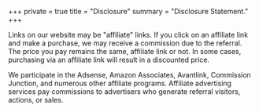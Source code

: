 +++
private = true
title = "Disclosure"
summary = "Disclosure Statement."
+++

Links on our website may be "affiliate" links. If you click on an affiliate link and make a purchase, we may receive a commission due to the referral. The price you pay remains the same, affiliate link or not. In some cases, purchasing via an affiliate link will result in a discounted price.

We participate in the Adsense, Amazon Associates, Avantlink, Commission Junction, and numerous other affiliate programs. Affiliate advertising services pay commissions to advertisers who generate referral visitors, actions, or sales.
